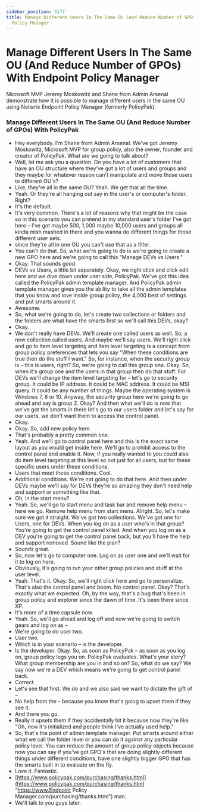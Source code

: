 ```yaml
---
sidebar_position: 3177
title: Manage Different Users In The Same OU (And Reduce Number of GPOs) With Endpoint
  Policy Manager
---
```


# Manage Different Users In The Same OU (And Reduce Number of GPOs) With Endpoint Policy Manager

Microsoft MVP Jeremy Moskowitz and Shane from Admin Arsenal demonstrate how it is possible to manage different users in the same OU using Netwrix Endpoint Policy Manager (formerly PolicyPak).

### Manage Different Users In The Same OU (And Reduce Number of GPOs) With PolicyPak

* Hey everybody. I'm Shane from Admin Arsenal. We've got Jeremy Moskowitz, Microsoft MVP for group policy, also the owner, founder and creator of PolicyPak. What are we going to talk about?
* Well, let me ask you a question. Do you have a lot of customers that have an OU structure where they've got a lot of users and groups and they maybe for whatever reason can't manipulate and move those users to different OU's?
* Like, they're all in the same OU? Yeah. We get that all the time.
* Yeah. Or they're all hanging out say in the user's or computer's folder. Right?
* It's the default.
* It's very common. There's a lot of reasons why that might be the case so in this scenario you can pretend in my standard user's folder I've got here – I've got maybe 500, 1,000 maybe 10,000 users and groups all kinda mish mashed in there and you wanna do different things for those different user sets.
* since they're all in one OU you can't use that as a filter.
* You can't do that. So, what we're going to do is we're going to create a new GPO here and we're going to call this "Manage DEVs vs Users."
* Okay. That sounds good.
* DEVs vs Users, a little bit separately. Okay, we right click and click edit here and we dive down under user side, PolicyPak. We've got this idea called the PolicyPak admin template manager. And PolicyPak admin template manager gives you the ability to take all the admin templates that you know and love inside group policy, the 4,000 best of settings and put smarts around it.
* Awesome.
* So, what we're going to do, let's create two collections or folders and the folders are what have the smarts first so we'll call this DEVs, okay?
* Okay.
* We don't really have DEVs. We'll create one called users as well. So, a new collection called users. And maybe we'll say users. We'll right click and go to item level targeting and item level targeting is a concept from group policy preferences that lets you say "When these conditions are true then do the stuff I want." So, for instance, when the security group is – this is users, right? So, we're going to call this group one. Okay. So, when it's group one and the users in that group then do that stuff. For DEVs we'll change the item level targeting for – let's go to security group. It could be IP address. It could be MAC address. It could be MSI query. It could be any number of things. Maybe the operating system is Windows 7, 8 or 10. Anyway, the security group here we're going to go ahead and say is group 2. Okay? And then what we'll do is now that we've got the smarts in there let's go to our users folder and let's say for our users, we don't want them to access the control panel.
* Okay.
* Okay. So, add new policy here.
* That's probably a pretty common one.
* Yeah. And we'll go to control panel here and this is the exact same layout as you would get inside here. We'll go to prohibit access to the control panel and enable it. Now, if you really wanted to you could also do item level targeting at this level so not just for all users, but for these specific users under these conditions.
* Users that meet these conditions. Cool.
* Additional conditions. We're not going to do that here. And then under DEVs maybe we'll say for DEVs they're so amazing they don't need help and support or something like that.
* Oh, in the start menu?
* Yeah. So, we'll go to start menu and task bar and remove help menu – here we go. Remove help menu from start menu. Alright. So, let's make sure we got it straight. We've got two collections. We've got one for Users, one for DEVs. When you log on as a user who's in that group? You're going to get the control panel killed. And when you log on as a DEV you're going to get the control panel back, but you'll have the help and support removed. Sound like the plan?
* Sounds great.
* So, now let's go to computer one. Log on as user one and we'll wait for it to log on here.
* Obviously, it's going to run your other group policies and stuff at the user level.
* Yeah. That's it. Okay. So, we'll right click here and go to personalize. That's also the control panel and boom. No control panel. Okay? That's exactly what we expected. Oh, by the way, that's a bug that's been in group policy and explorer since the dawn of time. It's been there since XP.
* It's more of a time capsule now.
* Yeah. So, we'll go ahead and log off and now we're going to switch gears and log on as –
* We're going to do user two.
* User two.
* Which is in your scenario – is the developer.
* Is the developer. Okay. So, as soon as PolicyPak – as soon as you log on, group policy logs you on. PolicyPak evaluates. What's your story? What group membership are you in and so on? So, what do we say? We say now we're a DEV which means we're going to get control panel back.
* Correct.
* Let's see that first. We do and we also said we want to dictate the gift of –
* No help from the – because you know that's going to upset them if they see it.
* And there you go.
* Really it upsets them if they accidentally hit it because now they're like "Oh, now it's initialized and people think I've actually used help."
* So, that's the point of admin template manager. Put smarts around either what we call the folder level or you can do it against any particular policy level. You can reduce the amount of group policy objects because now you can say if you've got GPO's that are doing slightly different things under different conditions, have one slightly bigger GPO that has the smarts built in to evaluate on the fly.
* Love it. Fantastic.
* [https://www.policypak.com/purchasing/thanks.html](https://www.policypak.com/purchasing/thanks.html "https://www.Endpoint Policy Manager.com/purchasing/thanks.html") man.
* We'll talk to you guys later.